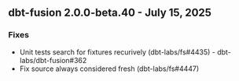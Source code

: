 ## dbt-fusion 2.0.0-beta.40 - July 15, 2025

### Fixes

- Unit tests search for fixtures recurively (dbt-labs/fs#4435) - dbt-labs/dbt-fusion#362
- Fix source always considered fresh (dbt-labs/fs#4447)
